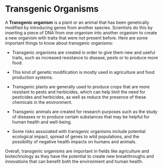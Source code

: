# Transgenic Organisms

A **Transgenic organism** is a plant or an animal that has been genetically modified by introducing genes from another species. Scientists do this by inserting a piece of DNA from one organism into another organism to create a new organism with traits that were not present before. Here are some important things to know about transgenic organisms:

* Transgenic organisms are created in order to give them new and useful traits, such as increased resistance to disease, pests or to produce more food.

* This kind of genetic modification is mostly used in agriculture and food production systems.

* Transgenic plants are generally used to produce crops that are more resistant to pests and herbicides, which can help limit the need for pesticides and herbicides, as well as reduce the presence of these chemicals in the environment.

* Transgenic animals are created for research purposes such as the study of diseases or to produce certain substances that may be helpful for human health and well-being.

* Some risks associated with transgenic organisms include potential ecological impact, spread of genes to wild populations, and the possibility of negative health impacts on humans and animals.

Overall, transgenic organisms are important in fields like agriculture and biotechnology as they have the potential to create new breakthroughs and innovations that can benefit both the environment and human health.
